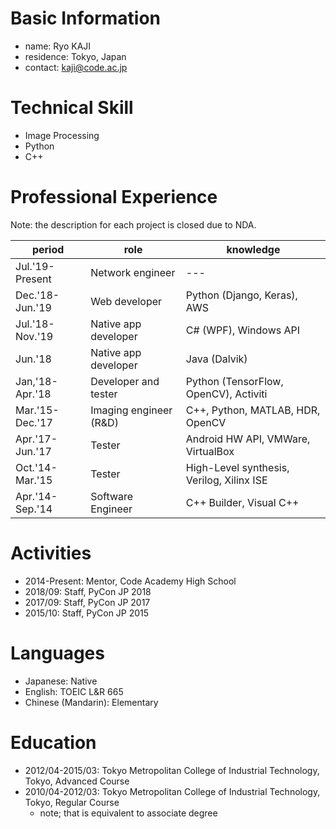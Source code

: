 # Basic Information

* name: Ryo KAJI
* residence: Tokyo, Japan
* contact: kaji@code.ac.jp

# Technical Skill

* Image Processing
* Python
* C++

# Professional Experience
Note: the description for each project is closed due to NDA.

| period          | role                   | knowledge                                 |
| --------------- | ---------------------- | ----------------------------------------- |
| Jul.'19-Present | Network engineer       | ---                                       |
| Dec.'18-Jun.'19 | Web developer          | Python (Django, Keras), AWS               |
| Jul.'18-Nov.'19 | Native app developer   | C# (WPF), Windows API                     |
| Jun.'18         | Native app developer   | Java (Dalvik)                             |
| Jan,'18-Apr.'18 | Developer and tester   | Python (TensorFlow, OpenCV), Activiti     |
| Mar.'15-Dec.'17 | Imaging engineer (R&D) | C++, Python, MATLAB, HDR, OpenCV          |
| Apr.'17-Jun.'17 | Tester                 | Android HW API, VMWare, VirtualBox        |
| Oct.'14-Mar.'15 | Tester                 | High-Level synthesis, Verilog, Xilinx ISE |
| Apr.'14-Sep.'14 | Software Engineer      | C++ Builder, Visual C++                   |


# Activities

* 2014-Present: Mentor, Code Academy High School
* 2018/09: Staff, PyCon JP 2018
* 2017/09: Staff, PyCon JP 2017
* 2015/10: Staff, PyCon JP 2015

# Languages

* Japanese: Native
* English: TOEIC L&R 665
* Chinese (Mandarin): Elementary

# Education

* 2012/04-2015/03: Tokyo Metropolitan College of Industrial Technology, Tokyo, Advanced Course
* 2010/04-2012/03: Tokyo Metropolitan College of Industrial Technology, Tokyo, Regular Course
    * note; that is equivalent to associate degree